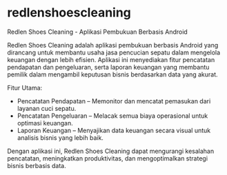 # redlenshoescleaning

Redlen Shoes Cleaning - Aplikasi Pembukuan Berbasis Android

Redlen Shoes Cleaning adalah aplikasi pembukuan berbasis Android yang dirancang untuk membantu usaha jasa pencucian sepatu dalam mengelola keuangan dengan lebih efisien.
Aplikasi ini menyediakan fitur pencatatan pendapatan dan pengeluaran, serta laporan keuangan yang membantu pemilik dalam mengambil keputusan bisnis berdasarkan data yang akurat.

Fitur Utama:
- Pencatatan Pendapatan – Memonitor dan mencatat pemasukan dari layanan cuci sepatu.
- Pencatatan Pengeluaran – Melacak semua biaya operasional untuk optimasi keuangan.
- Laporan Keuangan – Menyajikan data keuangan secara visual untuk analisis bisnis yang lebih baik.

Dengan aplikasi ini, Redlen Shoes Cleaning dapat mengurangi kesalahan pencatatan, meningkatkan produktivitas, dan mengoptimalkan strategi bisnis berbasis data.

